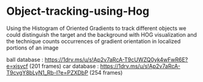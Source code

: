 # Object-tracking-using-Hog
Using the Histogram of Oriented Gradients to track different objects
we could distinguish the target and the background with HOG visualization and the technique counts occurrences of gradient orientation in localized portions of an image

ball database : https://1drv.ms/u/s!Ap2v7aRcA-T9cUWZQ0yk4wFwR6E?e=xjsvcf (201 frames)
car database : https://1drv.ms/u/s!Ap2v7aRcA-T9cvgY8bLyN1_Rb-I?e=PZXDbP (254 frames)
